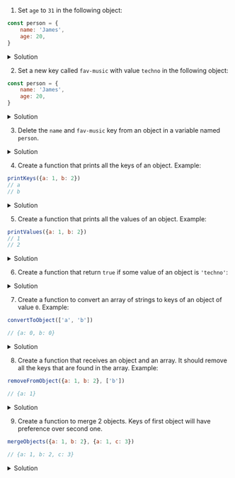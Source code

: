 1. Set `age` to `31` in the following object:
```js
const person = {
    name: 'James',
    age: 20,
}
```
<details>
<summary>Solution</summary>

```js
person.age = 31
```
</details>


2. Set a new key called `fav-music` with value `techno` in the following object:
```js
const person = {
    name: 'James',
    age: 20,
}
```
<details>
<summary>Solution</summary>

```js
person['fav-music'] = 'techno'
```
</details>

3. Delete the `name` and `fav-music` key from an object in a variable named `person`.

<details>
<summary>Solution</summary>

```js
delete person['name']
delete person['fav-music']
```
</details>


4. Create a function that prints all the keys of an object. Example:
```js
printKeys({a: 1, b: 2})
// a
// b
```

<details>
<summary>Solution</summary>

```js
const printKeys = (object) => {
    Object.keys(object).forEach((value) => {
        console.log(value)
    })
}
```
</details>

5. Create a function that prints all the values of an object. Example:
```js
printValues({a: 1, b: 2})
// 1
// 2
```

<details>
<summary>Solution</summary>

```js
const printValues = (object) => {
    Object.values(object).forEach((value) => {
        console.log(value)
    })
}
```
</details>

6. Create a function that return `true` if some value of an object is `'techno'`:

<details>
<summary>Solution</summary>

```js
const someValueIsTechno = (object) => {
    return Object.values(object).includes('techno')
}
```
</details>

7. Create a function to convert an array of strings to keys of an object of value `0`. Example:
```js
convertToObject(['a', 'b'])

// {a: 0, b: 0}
```

<details>
<summary>Solution</summary>

```js
const convertToObject = (array) => {
    let emptyObject = {}
    array.forEach((value) => {
        emptyObject[value] = 0
    })
    return emptyObject
}
```
</details>

8. Create a function that receives an object and an array. It should remove all the keys that are found in the array. Example:

```js
removeFromObject({a: 1, b: 2}, ['b'])

// {a: 1}
```

<details>
<summary>Solution</summary>

```js
const removeFromObject = (object, array) => {
    array.forEach((value) => {
        delete object[value]
    })
    return object
}
```
</details>

9. Create a function to merge 2 objects. Keys of first object will have preference over second one.

```js
mergeObjects({a: 1, b: 2}, {a: 1, c: 3})

// {a: 1, b: 2, c: 3}
```
<details>
<summary>Solution</summary>

```js
// Manual solution
const mergeObjects = (object1, object2) => {
    Object.keys(object2).forEach((key) => {
        if (!object1[key]) {
            object1[key] = object2[key]
        }
    })
    return object
}
// Built-in solutions
const mergeObjects = (object1, object2) => {
    return Object.assign(object1, object2)
}
const mergeObjects = (object1, object2) => {
    return {...object1, ...object2}
}
```
</details>